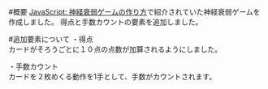 #概要
[JavaScript: 神経衰弱ゲームの作り方](https://step-learn.com/article/javascript/157-trump-game.html)で紹介されていた神経衰弱ゲームを作成しました。
得点と手数カウントの要素を追加しました。

#追加要素について
・得点  
カードがそろうごとに１０点の点数が加算されるようにしました。  
  
・手数カウント  
カードを２枚めくる動作を1手として、手数がカウントされます。  
